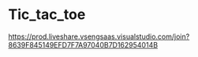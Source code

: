 # Tic_tac_toe

https://prod.liveshare.vsengsaas.visualstudio.com/join?8639F845149EFD7F7A97040B7D162954014B
